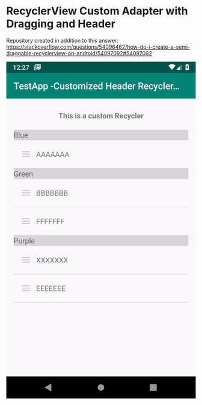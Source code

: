 # RecyclerView Custom Adapter with Dragging and Header

Repository created in addition to this answer: https://stackoverflow.com/questions/54096462/how-do-i-create-a-semi-draggable-recyclerview-on-android/54097092#54097092

![](android_recycler.gif)
